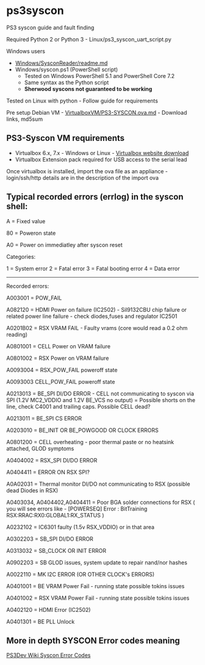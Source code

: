 # ps3syscon
PS3 syscon guide and fault finding

Required Python 2 or Python 3 - Linux/ps3_syscon_uart_script.py

Windows users 
  - [Windows/SysconReader/readme.md](/Windows/SysconReader/readme.md)
  - Windows/syscon.ps1 (PowerShell script)
    - Tested on Windows PowerShell 5.1 and PowerShell Core 7.2
    - Same syntax as the Python script
    - **Sherwood syscons not guaranteed to be working**

Tested on Linux with python - Follow guide for requirements

Pre setup Debian VM - [VirtualboxVM/PS3-SYSCON.ova.md](/VirtualboxVM/PS3-SYSCON.ova.md) - Download links, md5sum

## PS3-Syscon VM requirements

* Virtualbox 6.x, 7.x - Windows or Linux - [Virtualbox website download](https://www.virtualbox.org/wiki/Downloads)
* Virtualbox Extension pack required for USB access to the serial lead

Once virtualbox is installed, import the ova file as an appliance - login/ssh/http details are in the description of the import ova


## Typical recorded errors (errlog) in the syscon shell:

A = Fixed value

80 = Poweron state

A0 = Power on immediatley after syscon reset

Categories:

1 = System error
2 = Fatal error
3 = Fatal booting error
4 = Data error

------------------------------------------------

Recorded errors:

A003001 = POW_FAIL

A082120 = HDMI Power on failure (IC2502) - Sil9132CBU chip failure or related power line failure - check diodes,fuses and regulator IC2501

A0201B02 = RSX VRAM FAIL - Faulty vrams (core would read a 0.2 ohm reading)

A0801001 = CELL Power on VRAM failure

A0801002 = RSX Power on VRAM failure

A0093004 = RSX_POW_FAIL poweroff state

A0093003 CELL_POW_FAIL poweroff state

A0213013 = BE_SPI DI/DO ERROR - CELL not communicating to syscon via SPI (1.2V MC2_VDDIO and 1.2V BE_VCS no output) = Possible shorts on the line, check C4001 and trailing caps. Possible CELL dead?

A0213011 =  BE_SPI CS ERROR

A0203010 = BE_INIT OR BE_POWGOOD OR CLOCK ERRORS

A0801200 = CELL overheating - poor thermal paste or no heatsink attached, GLOD symptoms

A0404002 = RSX_SPI DI/DO ERROR

A0404411 = ERROR ON RSX SPI?

A0A02031 = Thermal monitor DI/DO not communicating to RSX (possible dead Diodes in RSX)

A0403034, A0404402,A0404411 = Poor BGA solder connections for RSX ( you will see errors like - [POWERSEQ] Error : BitTraining RSX:RRAC:RX0:GLOBAL1:RX_STATUS )

A0232102 = IC6301 faulty (1.5v RSX_VDDIO) or in that area

A0302203 = SB_SPI DI/DO ERROR

A0313032 = SB_CLOCK OR INIT ERROR

A0902203 = SB GLOD issues, system update to repair nand/nor hashes

A0022110 = MK I2C ERROR (OR OTHER CLOCK's ERRORS)

A0401001 = BE VRAM Power Fail - running state possible tokins issues

A0401002 = RSX VRAM Power Fail - running state possible tokins issues

A0402120 = HDMI Error (IC2502)

A0401301 = BE PLL Unlock

## More in depth SYSCON Error codes meaning
[PS3Dev Wiki Syscon Error Codes](https://www.psdevwiki.com/ps3/Syscon_Error_Codes)
